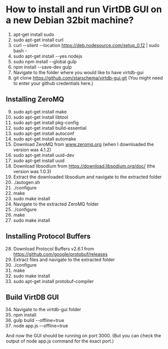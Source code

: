 How to install and run VirtDB GUI on a new Debian 32bit machine?
================================================================

1. apt-get install sudo
2. sudo apt-get install curl
3. curl --silent --location https://deb.nodesource.com/setup_0.12 | sudo bash -
4. sudo apt-get install --yes nodejs
5. sudo npm install --global gulp
6. npm install --save-dev gulp
7. Navigate to the folder where you would like to have virtdb-gui
8. git clone https://github.com/starschema/virtdb-gui.git
   (You might need to enter your github credentials here.)
   
Installing ZeroMQ
-----------------
9. sudo apt-get install make
10. sudo apt-get install libtool
11. sudo apt-get install pkg-config
12. sudo apt-get install build-essential
13. sudo apt-get install autoconf
14. sudo apt-get install automake
15. Download ZeroMQ from www.zeromq.org (when I downloaded the version was 4.1.2)
16. sudo apt-get install uuid-dev
17. sudo apt-get install uuid
18. Download libsodium from https://download.libsodium.org/doc/ (the version was 1.0.3)
19. Extract the downloaded libsodium and navigate to the extracted folder
20. ./autogen.sh
21. ./configure
22. make
23. sudo make install
24. Navigate to the extracted ZeroMQ folder
25. ./configure
26. make
27. sudo make install

Installing Protocol Buffers
---------------------------
28. Download Protocol Buffers v2.6.1 from https://github.com/google/protobuf/releases
29. Extract files and navigate to the extracted folder
30. ./configure
31. make
32. sudo make install
33. sudo apt-get install protobuf-compiler

Build VirtDB GUI
----------------
34. Navigate to the virtdb-gui folder
35. npm install
36. gulp build --offline=true
37. node app.js --offline=true

And now the GUI should be running on port 3000. (But you can check the output of node app.js command for the exact port.)